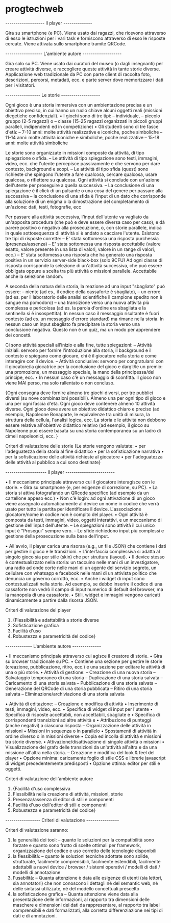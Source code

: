 # progtechweb

------------------- Il player --------------

Gira su smartphone {e PC}. Viene usato dai ragazzi, che ricevono attraverso di esso
le istruzioni per i vari task e forniscono attraverso di esso le risposte cercate. Viene
attivata sullo smartphone tramite QRCode.

------------------ L'ambiente autore -------------------

Gira solo su PC. Viene usato dai curatori del museo (o dagli insegnanti) per creare
attività diverse, e raccogliere queste attività in tante storie diverse. Applicazione
web tradizionale da PC con parte client di raccolta foto, descrizioni, percorsi,
metadati, ecc. e parte server dove memorizzare i dati per i visitatori.

----------------- Le storie -------------------

Ogni gioco è una storia immersiva con un ambientazione
precisa e un obiettivo preciso, in cui hanno un ruolo chiave
alcuni oggetti reali (missioni diegetiche confidenziali).
• I giochi sono di tre tipi:
  – individuale,
  – piccolo gruppo (2-5 ragazzi) o
  – classe (15-25 ragazzi organizzati in piccoli gruppi paralleli,
    indipendenti ed in competizione)
• Gli studenti sono di tre fasce d'età:
  – 7-10 anni: molte attività realizzative e iconiche, poche simboliche
  – 11-14 anni: molte attività iconiche e simboliche, poche realizzative
  – 15-18 anni: molte attività simboliche

Le storie sono organizzate in missioni composte da attività, di tipo
spiegazione o sfida.
  – Le attività di tipo spiegazione sono testi, immagini, video, ecc. che l'utente
    percepisce passivamente e che servono per dare contesto, background e
    scopi.
  – Le attività di tipo sfida (quest) sono richieste che spingono l'utente a fare
    qualcosa, cercare qualcosa, usare qualcosa, o riflettere su qualcosa.
    Ogni attività si conclude con un'azione dell'utente per proseguire a
    quella successiva.
  – La conclusione di una spiegazione è il click di un pulsante o una cosa del
    genere per passare alla successiva
  – la conclusione di una sfida è l'input di un dato che corrisponde alla soluzione
    di un enigma o la dimostrazione del completamento
    di un'azione: dati, testi, fotografie, ecc

Per passare alla attività successiva, l'input dell'utente va vagliato da
un'apposita procedura (che può e deve essere diversa caso per
caso), e dà parere positivo o negativo alla prosecuzione, o, con
storie parallele, indica in quale sottosequenza di attività si è andato
a cacciare l'utente.
Esistono tre tipi di risposte corrette:
  – E' stata sottomessa una risposta purchessia (presenza/assenza)
  – E' stata sottomessa una risposta accettabile (valore esatto, valore
    presente in una lista di valori, valore in un range di valori, ecc.)
  – E' stata sottomessa una risposta che ha generato una risposta positiva in
un servizio server-side black-box (solo 9CFU)
Ad ogni classe di risposta corrisponde la selezione di un'attività successiva, che
può essere obbligata oppure a scelta tra più attività o
missioni parallele. Accettabile anche la selezione random.

A seconda della natura della storia, la reazione ad una input
"sbagliato" può essere:
– niente (ad es., il codice della cassaforte è sbagliato),
– un errore (ad es. per il laboratorio delle analisi scientifiche il
campione spedito non è sangue ma pomodoro)
– una transizione verso una nuova attività più complessa e
pericolosa (ad es. la parola d'ordine era sbagliata e la sentinella
si è insospettita).
In nessun caso il messaggio risultante è fuori contesto (ad es. un
messaggio d'errore standard) ma rimane nella storia.
In nessun caso un input sbagliato fa precipitare la storia verso una
conclusione negativa. Questo non è un quiz, ma
un modo per apprendere dei concetti. 

Ci sono attività speciali all'inizio e alla fine, tutte spiegazioni:
– Attività iniziali: servono per fornire l'introduzione alla storia,
il background e il contesto e spiegano come giocare, chi è il
giocatore nella storia e come interagire con il device.
– Attività conclusive: servono per congratularsi con il
giocatore/la giocatrice per la conclusione del gioco e
dargli/le un premio: una promozione, un messaggio speciale,
la mano della principessa/del principe, ecc.
• In nessun caso c'è un messaggio di sconfitta. Il gioco non viene
MAI perso, ma solo rallentato o non concluso. 

{Ogni consegna deve fornire almeno tre giochi diversi, per tre
pubblici diversi (su nove combinazioni possibili). Almeno una per
ogni tipo di gioco e una per ogni fascia d'età.
Ogni gioco deve contenere almeno 10 attività diverse.
Ogni gioco deve avere un obiettivo didattico chiaro e preciso (ad
esempio, Napoleone Bonaparte, le equivalenze tra unità di misura,
la struttura della cellula, l'analisi logica, ecc.
La storia e le attività non debbono essere relative all'obiettivo
didattico relativo (ad esempio, il gioco su Napoleone può essere
basata su una storia contemporanea su un ladro
di cimeli napoleonici, ecc. }

Criteri di valutazione delle storie
{Le storie vengono valutate:
• per l'adeguatezza della storia al fine didattico
• per la sofisticazione narrativa
• per la sofisticazione delle attività richieste al giocatore
• per l'adeguatezza delle attività al pubblico a cui sono destinate}

-------------------- Il player ------------------------

• Il meccanismo principale attraverso cui il giocatore interagisce con le storie.
• Gira su smartphone {e, per esigenze di correzione, su PC}.
• La storia si attiva fotografando un QRcode specifico (ad esempio da un
cartellone appeso ecc.)
• Non c'è login: ad ogni attivazione di un gioco viene assegnato
automaticamente al device un nome in codice che verrà usato per tutto la
partita per identificare il device. L'associazione giocatore/nome in codice
non è compito del player.
• Ogni attività è composta da testi, immagini, video, oggetti interattivi, e un
meccanismo di gestione dell'input dell'utente.
– Le spiegazioni sono attività il cui unico input è "Prosegui" sempre vero.
– Le sfide richiedono input più complessi e gestione
della prosecuzione sulla base dell'input. 

• All'avvio, il player carica una risorsa (e.g., un file JSON) che
contiene i dati per gestire il gioco e le transizioni.
• L'interfaccia complessiva si adatta al singolo gioco sia per stile
(skin) che per struttura (layout).
• Il device stesso è contestualizzato nella storia: un taccuino nelle
mani di un investigatore, una radio ad onde corte nelle mani di
un agente del servizio segreto, un cellulare con whatsapp e
facebook nelle mani di un attivista politico che denuncia un
governo corrotto, ecc.
• Anche i widget di input sono contestualizzati nella
storia. Ad esempio, se debbo inserire il codice di
una cassaforte non vedrò il campo di input
numerico di default del browser, ma la manopola
di una cassaforte.
• Stili, widget e immagini vengono caricati
dinamicamente a partire dalla risorsa JSON. 

Criteri di valutazione del player
1. {Flessibilità e adattabilità a storie diverse
2. Sofisticazione grafica
3. Facilità d'uso
4. Robustezza e parametricità del codice}

------------- L'ambiente autore --------------

• Il meccanismo principale attraverso cui agisce il creatore di storie.
• Gira su browser tradizionale su PC.
• Contiene una sezione per gestire le storie (creazione, pubblicazione, ritiro,
ecc.) e una sezione per editare le attività di una o più storie.
• Attività di gestione:
– Creazione di una nuova storia
– Salvataggio temporaneo di una storia
– Duplicazione di una storia salvata
– Caricamento di una storia salvata
– Pubblicazione di una storia salvata
– Generazione del QRCode di una storia pubblicata
– Ritiro di una storia salvata
– Eliminazione/archiviazione di una storia salvata

• Attività di editazione:
– Creazione e modifica di attività
• Inserimento di testi, immagini, video, ecc.
• Specifica di widget di input per l'utente
• Specifica di risposte accettabili, non accettabili, sbagliate e
• Specifica di corrispondenti transizioni ad altre attività e
• Attribuzione di punteggi (anche negativi) a ciascuna risposta
– Organizzazione delle attività in missioni
• Missioni in sequenza o in parallelo
• Spostamenti di attività in ordine diverso o in missioni diverse
• Copia ed incolla di attività e missioni tra storie diverse.
• Attivazione/disattivazione di singole attività o missioni
• Visualizzazione del grafo delle transizioni da un'attività all'altra e da una missione
all'altra nella storia.
– Creazione e modifica del look & feel del player
• Opzione minima: caricamente foglio di stile CSS e librerie
javascript di widget precedentemente predisposti
• Opzione ottima: editor per stili e oggetti. 

Criteri di valutazione dell'ambiente autore
1. {Facilità d'uso complessiva
2. Flessibilità nella creazione di attività, missioni, storie
3. Presenza/assenza di editor di stili e componenti
4. Facilità d'uso dell'editor di stili e componenti
5. Robustezza e parametricità del codice}

----------------- Criteri di valutazione ----------------

Criteri di valutazione saranno:
1. la generalità dei tool:
– quanto le soluzioni per la compatibilità sono forzate e
quanto sono frutto di scelte ottimali per framework,
organizzazione del codice e uso corretto delle tecnologie
disponibili
2. la flessibilità:
– quanto le soluzioni tecniche adottate sono solide,
strutturate, facilmente comprensibili, facilmente
estendibili, facilmente adattabili a nuovi device / browser /
sistemi operativi / modelli di dati / modelli di annotazione
3. l'usabilità:
– Quanta attenzione è data alle esigenze di utenti (sia
lettori, sia annotatori) che non conoscono i dettagli né
del semantic web, né delle sintassi utilizzate, né del
modello concettuali prescelto
4. la sofisticazione grafica
– Quanta attenzione viene data alla presentazione delle
informazioni, al rapporto tra dimensioni delle maschere e
dimensioni dei dati da rappresentare, al rapporto tra
label comprensibili e dati formalizzati, alla corretta
differenziazione nei tipi di dati e di annotazioni.
